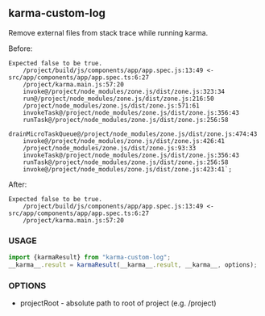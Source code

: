 karma-custom-log
----------------
Remove external files from stack trace while running karma.

Before:
```
Expected false to be true.
    /project/build/js/components/app/app.spec.js:13:49 <- src/app/components/app/app.spec.ts:6:27
    /project/karma.main.js:57:20
    invoke@/project/node_modules/zone.js/dist/zone.js:323:34
    run@/project/node_modules/zone.js/dist/zone.js:216:50
    /project/node_modules/zone.js/dist/zone.js:571:61
    invokeTask@/project/node_modules/zone.js/dist/zone.js:356:43
    runTask@/project/node_modules/zone.js/dist/zone.js:256:58
    drainMicroTaskQueue@/project/node_modules/zone.js/dist/zone.js:474:43
    invoke@/project/node_modules/zone.js/dist/zone.js:426:41
    /project/node_modules/zone.js/dist/zone.js:93:33
    invokeTask@/project/node_modules/zone.js/dist/zone.js:356:43
    runTask@/project/node_modules/zone.js/dist/zone.js:256:58
    invoke@/project/node_modules/zone.js/dist/zone.js:423:41`;
```
After:
```
Expected false to be true.
    /project/build/js/components/app/app.spec.js:13:49 <- src/app/components/app/app.spec.ts:6:27
    /project/karma.main.js:57:20
```

### USAGE
```js
import {karmaResult} from "karma-custom-log";
__karma__.result = karmaResult(__karma__.result, __karma__, options);
```

### OPTIONS
* projectRoot - absolute path to root of project (e.g. /project)